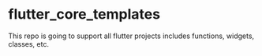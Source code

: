 # flutter_core_templates
This repo is going to support all flutter projects includes functions, widgets, classes, etc.
